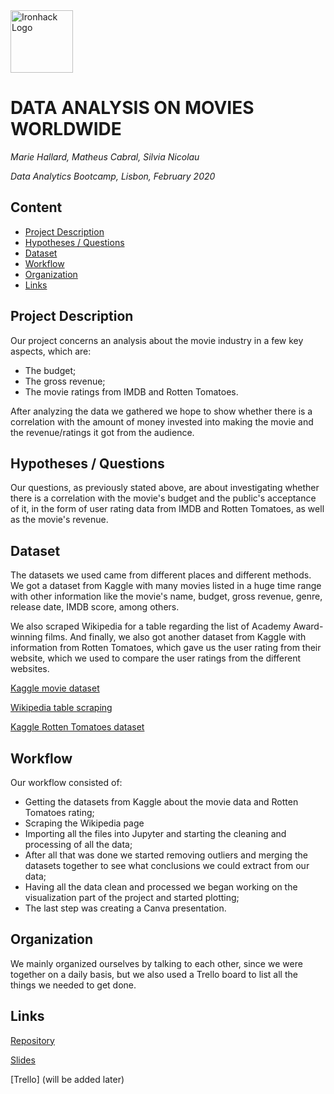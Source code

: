 <img src="https://bit.ly/2VnXWr2" alt="Ironhack Logo" width="100"/>

# DATA ANALYSIS ON MOVIES WORLDWIDE
*Marie Hallard, Matheus Cabral, Silvia Nicolau*

*Data Analytics Bootcamp, Lisbon, February 2020*

## Content
- [Project Description](#project-description)
- [Hypotheses / Questions](#hypotheses-/-questions)
- [Dataset](#dataset)
- [Workflow](#workflow)
- [Organization](#organization)
- [Links](#links)

<a name="project-description"></a>

## Project Description
Our project concerns an analysis about the movie industry in a few key aspects, which are:
- The budget;
- The gross revenue;
- The movie ratings from IMDB and Rotten Tomatoes.

After analyzing the data we gathered we hope to show whether there is a correlation with the amount of money invested into making the movie and the revenue/ratings it got from the audience.

<a name="hypotheses-/-questions"></a>

## Hypotheses / Questions
Our questions, as previously stated above, are about investigating whether there is a correlation with the movie's budget and the public's acceptance of it, in the form of user rating data from IMDB and Rotten Tomatoes, as well as the movie's revenue.

<a name="dataset"></a>

## Dataset
The datasets we used came from different places and different methods.
We got a dataset from Kaggle with many movies listed in a huge time range with other information like the movie's name, budget, gross revenue, genre, release date, IMDB score, among others.

We also scraped Wikipedia for a table regarding the list of Academy Award-winning films.
And finally, we also got another dataset from Kaggle with information from Rotten Tomatoes, which gave us the user rating from their website, which we used to compare the user ratings from the different websites.

[Kaggle movie dataset](https://www.kaggle.com/danielgrijalvas/movies)

[Wikipedia table scraping](https://en.wikipedia.org/wiki/List_of_Academy_Award-winning_films)

[Kaggle Rotten Tomatoes dataset](https://www.kaggle.com/stefanoleone992/rotten-tomatoes-movies-and-critics-datasets/data)

<a name="workflow"></a>

## Workflow
Our workflow consisted of:
- Getting the datasets from Kaggle about the movie data and Rotten Tomatoes rating;
- Scraping the Wikipedia page
- Importing all the files into Jupyter and starting the cleaning and processing of all the data;
- After all that was done we started removing outliers and merging the datasets together to see what conclusions we could extract from our data;
- Having all the data clean and processed we began working on the visualization part of the project and started plotting;
- The last step was creating a Canva presentation.

<a name="organization"></a>

## Organization
We mainly organized ourselves by talking to each other, since we were together on a daily basis, but we also used a Trello board to list all the things we needed to get done.

<a name="links"></a>

## Links

[Repository](https://github.com/Satarasiel/Project-Week-3-Data-Thieves)

[Slides](https://www.canva.com/design/DADy4mJ2UR4/G5PtrHP91ASZzBwfvST7AQ/view?utm_content=DADy4mJ2UR4&utm_campaign=designshare&utm_medium=link&utm_source=sharebutton)

[Trello] (will be added later)
